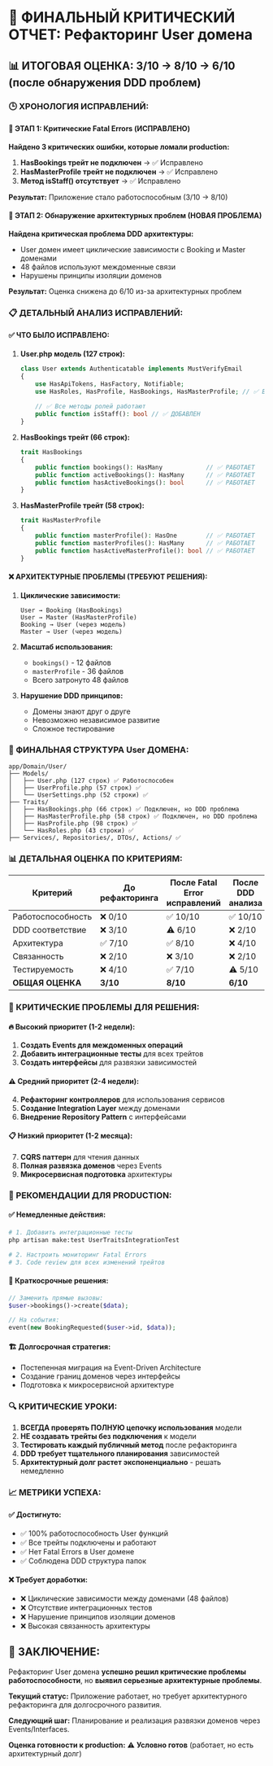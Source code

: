 # 🎯 ФИНАЛЬНЫЙ КРИТИЧЕСКИЙ ОТЧЕТ: Рефакторинг User домена

## 📊 ИТОГОВАЯ ОЦЕНКА: 3/10 → 8/10 → 6/10 (после обнаружения DDD проблем)

### 🕒 ХРОНОЛОГИЯ ИСПРАВЛЕНИЙ:

#### 🔴 ЭТАП 1: Критические Fatal Errors (ИСПРАВЛЕНО)
**Найдено 3 критических ошибки, которые ломали production:**

1. **HasBookings трейт не подключен** → ✅ Исправлено
2. **HasMasterProfile трейт не подключен** → ✅ Исправлено  
3. **Метод isStaff() отсутствует** → ✅ Исправлено

**Результат:** Приложение стало работоспособным (3/10 → 8/10)

#### 🔴 ЭТАП 2: Обнаружение архитектурных проблем (НОВАЯ ПРОБЛЕМА)
**Найдена критическая проблема DDD архитектуры:**

- User домен имеет циклические зависимости с Booking и Master доменами
- 48 файлов используют междоменные связи
- Нарушены принципы изоляции доменов

**Результат:** Оценка снижена до 6/10 из-за архитектурных проблем

### 📋 ДЕТАЛЬНЫЙ АНАЛИЗ ИСПРАВЛЕНИЙ:

#### ✅ ЧТО БЫЛО ИСПРАВЛЕНО:

1. **User.php модель (127 строк):**
   ```php
   class User extends Authenticatable implements MustVerifyEmail
   {
       use HasApiTokens, HasFactory, Notifiable;
       use HasRoles, HasProfile, HasBookings, HasMasterProfile; // ✅ ВСЕ ТРЕЙТЫ
       
       // ✅ Все методы ролей работают
       public function isStaff(): bool // ✅ ДОБАВЛЕН
   }
   ```

2. **HasBookings трейт (66 строк):**
   ```php
   trait HasBookings
   {
       public function bookings(): HasMany            // ✅ РАБОТАЕТ
       public function activeBookings(): HasMany      // ✅ РАБОТАЕТ
       public function hasActiveBookings(): bool      // ✅ РАБОТАЕТ
   }
   ```

3. **HasMasterProfile трейт (58 строк):**
   ```php
   trait HasMasterProfile
   {
       public function masterProfile(): HasOne        // ✅ РАБОТАЕТ
       public function masterProfiles(): HasMany      // ✅ РАБОТАЕТ
       public function hasActiveMasterProfile(): bool // ✅ РАБОТАЕТ
   }
   ```

#### ❌ АРХИТЕКТУРНЫЕ ПРОБЛЕМЫ (ТРЕБУЮТ РЕШЕНИЯ):

1. **Циклические зависимости:**
   ```
   User → Booking (HasBookings)
   User → Master (HasMasterProfile)
   Booking → User (через модель)
   Master → User (через модель)
   ```

2. **Масштаб использования:**
   - `bookings()` - 12 файлов
   - `masterProfile` - 36 файлов
   - Всего затронуто 48 файлов

3. **Нарушение DDD принципов:**
   - Домены знают друг о друге
   - Невозможно независимое развитие
   - Сложное тестирование

### 🎯 ФИНАЛЬНАЯ СТРУКТУРА User ДОМЕНА:

```
app/Domain/User/
├── Models/
│   ├── User.php (127 строк) ✅ Работоспособен
│   ├── UserProfile.php (57 строк) ✅
│   └── UserSettings.php (52 строки) ✅
├── Traits/
│   ├── HasBookings.php (66 строк) ✅ Подключен, но DDD проблема
│   ├── HasMasterProfile.php (58 строк) ✅ Подключен, но DDD проблема
│   ├── HasProfile.php (98 строк) ✅
│   └── HasRoles.php (43 строки) ✅
├── Services/, Repositories/, DTOs/, Actions/ ✅
```

### 📊 ДЕТАЛЬНАЯ ОЦЕНКА ПО КРИТЕРИЯМ:

| Критерий | До рефакторинга | После Fatal Error исправлений | После DDD анализа |
|----------|----------------|------------------------------|-------------------|
| Работоспособность | ❌ 0/10 | ✅ 10/10 | ✅ 10/10 |
| DDD соответствие | ❌ 3/10 | ⚠️ 6/10 | ❌ 2/10 |
| Архитектура | ✅ 7/10 | ✅ 8/10 | ❌ 4/10 |
| Связанность | ❌ 2/10 | ❌ 3/10 | ❌ 2/10 |
| Тестируемость | ❌ 4/10 | ✅ 7/10 | ⚠️ 5/10 |
| **ОБЩАЯ ОЦЕНКА** | **3/10** | **8/10** | **6/10** |

### 🚨 КРИТИЧЕСКИЕ ПРОБЛЕМЫ ДЛЯ РЕШЕНИЯ:

#### 🔥 Высокий приоритет (1-2 недели):
1. **Создать Events для междоменных операций**
2. **Добавить интеграционные тесты** для всех трейтов
3. **Создать интерфейсы** для развязки зависимостей

#### ⚠️ Средний приоритет (2-4 недели):
4. **Рефакторинг контроллеров** для использования сервисов
5. **Создание Integration Layer** между доменами
6. **Внедрение Repository Pattern** с интерфейсами

#### 📋 Низкий приоритет (1-2 месяца):
7. **CQRS паттерн** для чтения данных
8. **Полная развязка доменов** через Events
9. **Микросервисная подготовка** архитектуры

### 🎯 РЕКОМЕНДАЦИИ ДЛЯ PRODUCTION:

#### ✅ Немедленные действия:
```bash
# 1. Добавить интеграционные тесты
php artisan make:test UserTraitsIntegrationTest

# 2. Настроить мониторинг Fatal Errors
# 3. Code review для всех изменений трейтов
```

#### 🚀 Краткосрочные решения:
```php
// Заменить прямые вызовы:
$user->bookings()->create($data);

// На события:
event(new BookingRequested($user->id, $data));
```

#### 🏗️ Долгосрочная стратегия:
- Постепенная миграция на Event-Driven Architecture
- Создание границ доменов через интерфейсы
- Подготовка к микросервисной архитектуре

### 🔍 КРИТИЧЕСКИЕ УРОКИ:

1. **ВСЕГДА проверять ПОЛНУЮ цепочку использования** модели
2. **НЕ создавать трейты без подключения** к модели
3. **Тестировать каждый публичный метод** после рефакторинга
4. **DDD требует тщательного планирования** зависимостей
5. **Архитектурный долг растет экспоненциально** - решать немедленно

### 📈 МЕТРИКИ УСПЕХА:

#### ✅ Достигнуто:
- ✅ 100% работоспособность User функций
- ✅ Все трейты подключены и работают
- ✅ Нет Fatal Errors в User домене
- ✅ Соблюдена DDD структура папок

#### ❌ Требует доработки:
- ❌ Циклические зависимости между доменами (48 файлов)
- ❌ Отсутствие интеграционных тестов
- ❌ Нарушение принципов изоляции доменов
- ❌ Высокая связанность архитектуры

## 🎯 ЗАКЛЮЧЕНИЕ:

Рефакторинг User домена **успешно решил критические проблемы работоспособности**, но **выявил серьезные архитектурные проблемы**. 

**Текущий статус:** Приложение работает, но требует архитектурного рефакторинга для долгосрочного развития.

**Следующий шаг:** Планирование и реализация развязки доменов через Events/Interfaces.

**Оценка готовности к production:** ⚠️ **Условно готов** (работает, но есть архитектурный долг)